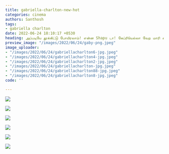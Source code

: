```yaml
---
title: gabriella-charlton-new-hot
categories: cinema
authors: Santhosh
tags:
- gabriella charlton
date: 2022-06-24 18:10:17 +0530
heading: அப்படியே தூக்கிட்டு போயிரலாம்! என்ன Shapu டா! கேப்ரியெல்லா வேற மாரி கிளிக்ஸ்.
preview_image: "/images/2022/06/24/gaby-png.jpeg"
image_uploader:
- "/images/2022/06/24/gabriellacharlton6-jpg.jpeg"
- "/images/2022/06/24/gabriellacharlton4-jpg.jpeg"
- "/images/2022/06/24/gabriellacharlton2-jpg.jpeg"
- "/images/2022/06/24/gabriellacharlton-jpg.jpeg"
- "/images/2022/06/24/gabriellacharlton88-jpg.jpeg"
- "/images/2022/06/24/gabriellacharlton8-jpg.jpeg"
code: ''

---
```

![](/images/2022/06/24/gabriellacharlton6-jpg.jpeg)

![](/images/2022/06/24/gabriellacharlton4-jpg.jpeg)

![](/images/2022/06/24/gabriellacharlton-jpg.jpeg)

![](/images/2022/06/24/gabriellacharlton2-jpg.jpeg)

![](/images/2022/06/24/gabriellacharlton8-jpg.jpeg)

![](/images/2022/06/24/gabriellacharlton88-jpg.jpeg)
